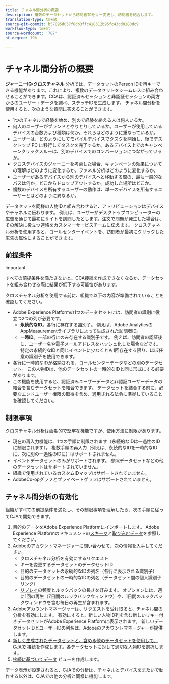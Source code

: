 ```yaml
---
title: チャネル間分析の概要
description: 複数のデータセットから訪問者IDをキー変更し、訪問者を結合します。
translation-type: tm+mt
source-git-commit: b57895d037f8db3ffc418312b95fc43dd0280dc9
workflow-type: tm+mt
source-wordcount: '787'
ht-degree: 19%

---
```



# チャネル間分析の概要

**ジャーニーIQ:クロスチャネル** 分析では、データセットのPerson IDを再キーできる機能があります。これにより、複数のデータセットをシームレスに組み合わせることができます。CCAは、認証済みセッションと非認証セッションの両方からのユーザー・データを調べ、ステッチIDを生成します。 チャネル間分析を使用すると、次のような質問に答えることができます。

* 1つのチャネルで経験を始め、別ので経験を終える人は何人いるか。
* 何人のユーザーがブランドとやりとりしているか。ユーザーが使用しているデバイスの台数および種類は何か。それらはどのように重なっているか。
* ユーザーは、どのようにしてモバイルデバイスでタスクを開始し、後でデスクトップ PC に移行してタスクを完了するか。あるデバイス上でのキャンペーンクリックスルーは、別のデバイスでのコンバージョンにつながっているか。
* クロスデバイスのジャーニーを考慮した場合、キャンペーンの効果についての理解はどのように変化するか。ファネル分析はどのように変化するか。
* ユーザーがあるデバイスから別のデバイスへと移動する際の、最も一般的なパスは何か。どこからドロップアウトするか。成功した場所はどこか。
* 複数のデバイスを所有するユーザーの動作は、単一のデバイスを所有するユーザーとはどのように異なるか。

データセットを同様の人物IDと組み合わせると、アトリビューションはデバイスやチャネルに伝わります。 例えば、ユーザーがデスクトップコンピューターの広告を通じて最初にサイトを訪問したとします。注文で問題が発生した場合は、その解決に役立つ連絡をカスタマーサービスチームに伝えます。 クロスチャネル分析を使用すると、コールセンターイベントを、訪問者が最初にクリックした広告の属性にすることができます。

## 前提条件

>[!IMPORTANT]
>
>すべての前提条件を満たさないと、CCA接続を作成できなくなるか、データセットを組み合わせる際に結果が低下する可能性があります。

クロスチャネル分析を使用する前に、組織で以下の内容が準備されていることを確認してください。

* Adobe Experience Platformの1つのデータセットには、訪問者の識別に役立つ2つの列が必要です。
   * **永続的なID**。各行に存在する識別子。 例えば、Adobe AnalyticsのAppMeasurementライブラリによって生成された訪問者ID。
   * **一時ID**。一部の行にのみ存在する識別子です。 例えば、訪問者の認証後に、ユーザー名や電子メールアドレスをハッシュ化した場合などです。 特定の永続的なIDと同じイベントに少なくとも1回存在する限り、ほぼ任意の識別子を使用できます。
* 各行に一時的なIDが格納される、コールセンターデータなどの別のデータセット。 この人物IDは、他のデータセットの一時的なIDと同じ形式にする必要があります。
* この機能を使用すると、認証済みユーザーデータと非認証ユーザーデータの結合を含むデータセットを結合できます。 データセットを結合する前に、必要なエンドユーザー権限の取得を含め、適用される法令に準拠していることを確認してください。

## 制限事項

クロスチャネル分析は画期的で堅牢な機能ですが、使用方法に制限があります。

* 現在の再入力機能は、1つの手順に制限されます（永続的なIDは一過性のIDに制限されます）。 複数手順の再入力（例えば、永続的なIDを一時的なIDに、次に別の一過性のIDに）はサポートされません。
* イベントデータセットのみがサポートされます。 参照データセットなどの他のデータセットはサポートされていません。
* 組織で使用されているカスタムIDマップはサポートされていません。
* AdobeCo-opグラフとプライベートグラフはサポートされていません。

## チャネル間分析の有効化

組織がすべての前提条件を満たし、その制限事項を理解したら、次の手順に従ってCJAで開始できます。

1. 目的のデータをAdobe Experience Platformにインポートします。 Adobe Experience Platformのドキュメントの[スキーマ](https://docs.adobe.com/content/help/ja-JP/experience-platform/xdm/tutorials/create-schema-ui.html)と[取り込むデータ](https://docs.adobe.com/content/help/ja-JP/experience-platform/ingestion/home.html)を参照してください。
1. Adobeのアカウントマネージャーに問い合わせて、次の情報を入手してください。
   * クロスチャネル分析を有効にするリクエスト
   * キーを変更するデータセットのデータセットID
   * 目的のデータセットの永続的なIDの列名（各行に表示される識別子）
   * 目的のデータセットの一時的なIDの列名（データセット間の個人識別子リンク）
   * [リプレイ](replay.md)の頻度とルックバックの長さを好みます。 オプションには、週に1回の再生（7日間のルックバックウィンドウ）や、1日間のルックバックウィンドウを含む毎日の再生が含まれます。
1. Adobeアカウントマネージャーは、リクエストを受け取ると、チャネル間の分析を有効にします。 有効にすると、新しい人物ID列を含む新しいリキー付きデータセットがAdobe Experience Platformに表示されます。 新しいデータセットIDとユーザーIDの列名は、Adobeのアカウントマネージャーが提供します。
1. [新しく生成されたデータセットと、含める他のデータセットを使用して、CJAで](../create-connection.md) 接続を作成します。各データセットに対して適切な人物IDを選択します。
1. [接続に基づいてデータ](/help/data-views/create-dataview.md) ビューを作成します。

<!-- To do: Paragraph on backfill once product and marketing determine the best way forward. -->

データ表示が設定されると、CJAでの分析は、チャネルとデバイスをまたいで動作する以外は、CJAでの他の分析と同様に機能します。
